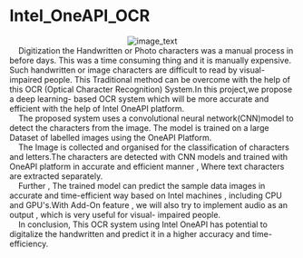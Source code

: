 # Intel_OneAPI_OCR
<div align="center">
<img src="https://tse4.mm.bing.net/th?id=OIP.EjH8jvL6VEFZMHvl358LrgHaEo&pid=Api&P=0" alt="image_text" >
</div>
&nbsp &nbsp Digitization the Handwritten or Photo characters was a manual
process in before days. This was a time consuming thing and it is manually
expensive. Such handwritten or image characters are difficult to read by 
visual-impaired people. This Traditional method can be overcome with the 
help of this OCR (Optical Character Recognition) System.In this 
project,we propose a deep learning- based OCR system which will be more
accurate and efficient with the help of Intel OneAPI platform.
<br>
&nbsp &nbsp The proposed system uses a convolutional neural
network(CNN)model to detect the characters from the image. The model
is trained on a large Dataset of labelled images using the OneAPI 
Platform.
<br>
&nbsp &nbsp The Image is collected and organised for the classification of
characters and letters.The characters are detected with CNN models and 
trained with OneAPI platform in accurate and efficient manner , Where text
characters are extracted separately.
<br>
&nbsp &nbsp Further , The trained model can predict the sample data images in
accurate and time-efficient way based on Intel machines , including CPU
and GPU's.With Add-On feature , we will also try to implement audio as an 
output , which is very useful for visual- impaired people.
<br>
&nbsp &nbsp In conclusion, This OCR system using Intel OneAPI has
potential to digitalize the handwritten and predict it in a higher
accuracy and time-efficiency.
